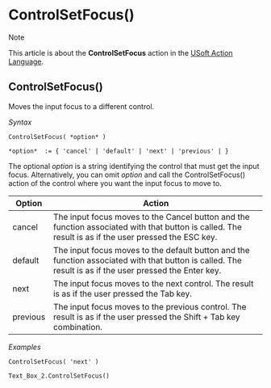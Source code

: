 # ControlSetFocus()



> [!NOTE]
> This article is about the **ControlSetFocus** action in the [USoft Action Language](/docs/Task%20flow/Action%20Language%20reference/USoft%20Action%20Language.md).

## **ControlSetFocus()**

Moves the input focus to a different control.

*Syntax*

```
ControlSetFocus( *option* )

*option*  := { 'cancel' | 'default' | 'next' | 'previous' | }
```

The optional *option* is a string identifying the control that must get the input focus. Alternatively, you can omit *option* and call the ControlSetFocus() action of the control where you want the input focus to move to.

|**Option**|**Action**|
|--------|--------|
|cancel  |The input focus moves to the Cancel button and the function associated with that button is called. The result is as if the user pressed the ESC key.|
|default |The input focus moves to the default button and the function associated with that button is called. The result is as if the user pressed the Enter key.|
|next    |The input focus moves to the next control. The result is as if the user pressed the Tab key.|
|previous|The input focus moves to the previous control. The result is as if the user pressed the Shift + Tab key combination.|



*Examples*

```
ControlSetFocus( 'next' )
```

```
Text_Box_2.ControlSetFocus()
```

 